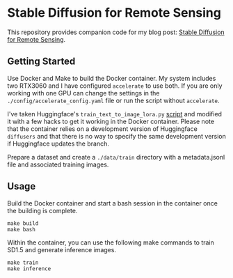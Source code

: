 # Stable Diffusion for Remote Sensing

This repository provides companion code for my blog post: [Stable Diffusion for Remote Sensing](https://danielhoshizaki.com/stable%20diffusion/remote%20sensing/deep%20learning/2024/01/20/stable-diffusion.html).

## Getting Started

Use Docker and Make to build the Docker container. My system includes two RTX3060 and I have configured `accelerate` to use both. If you are only working with one GPU can change the settings in the `./config/accelerate_config.yaml` file or run the script without `accelerate`.

I've taken Huggingface's `train_text_to_image_lora.py` [script](https://github.com/huggingface/diffusers/blob/main/examples/text_to_image/train_text_to_image_lora.py) and modified it with a few hacks to get it working in the Docker container. Please note that the container relies on a development version of Huggingface `diffusers` and that there is no way to specify the same development version if Huggingface updates the branch.

Prepare a dataset and create a `./data/train` directory with a metadata.jsonl file and associated training images.

## Usage

Build the Docker container and start a bash session in the container once the building is complete.

```
make build
make bash
```

Within the container, you can use the following make commands to train SD1.5 and generate inference images.

```
make train
make inference
```